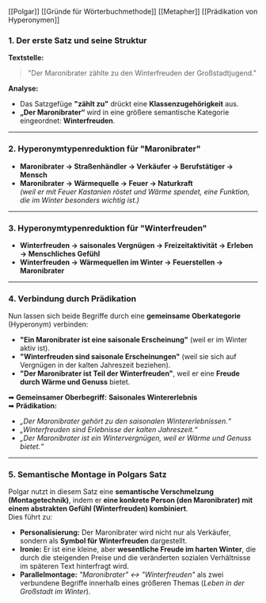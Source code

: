 [[Polgar]] [[Gründe für Wörterbuchmethode]] [[Metapher]] [[Prädikation von Hyperonymen]]
### **1. Der erste Satz und seine Struktur**

**Textstelle:**

> "Der Maronibrater zählte zu den Winterfreuden der Großstadtjugend."

**Analyse:**

- Das Satzgefüge **"zählt zu"** drückt eine **Klassenzugehörigkeit** aus.
- **„Der Maronibrater“** wird in eine größere semantische Kategorie eingeordnet: **Winterfreuden**.

---

### **2. Hyperonymtypenreduktion für "Maronibrater"**

- **Maronibrater → Straßenhändler → Verkäufer → Berufstätiger → Mensch**
- **Maronibrater → Wärmequelle → Feuer → Naturkraft**  
    _(weil er mit Feuer Kastanien röstet und Wärme spendet, eine Funktion, die im Winter besonders wichtig ist.)_

---

### **3. Hyperonymtypenreduktion für "Winterfreuden"**

- **Winterfreuden → saisonales Vergnügen → Freizeitaktivität → Erleben → Menschliches Gefühl**
- **Winterfreuden → Wärmequellen im Winter → Feuerstellen → Maronibrater**

---

### **4. Verbindung durch Prädikation**

Nun lassen sich beide Begriffe durch eine **gemeinsame Oberkategorie** (Hyperonym) verbinden:

- **"Ein Maronibrater ist eine saisonale Erscheinung"** (weil er im Winter aktiv ist).
- **"Winterfreuden sind saisonale Erscheinungen"** (weil sie sich auf Vergnügen in der kalten Jahreszeit beziehen).
- **"Der Maronibrater ist Teil der Winterfreuden"**, weil er eine **Freude durch Wärme und Genuss** bietet.

➡ **Gemeinsamer Oberbegriff:** **Saisonales Wintererlebnis**  
➡ **Prädikation:**

- _„Der Maronibrater gehört zu den saisonalen Wintererlebnissen.“_
- _„Winterfreuden sind Erlebnisse der kalten Jahreszeit.“_
- _„Der Maronibrater ist ein Wintervergnügen, weil er Wärme und Genuss bietet.“_

---

### **5. Semantische Montage in Polgars Satz**

Polgar nutzt in diesem Satz eine **semantische Verschmelzung (Montagetechnik)**, indem er **eine konkrete Person (den Maronibrater) mit einem abstrakten Gefühl (Winterfreuden) kombiniert**.  
Dies führt zu:

- **Personalisierung:** Der Maronibrater wird nicht nur als Verkäufer, sondern als **Symbol für Winterfreuden** dargestellt.
- **Ironie:** Er ist eine kleine, aber **wesentliche Freude im harten Winter**, die durch die steigenden Preise und die veränderten sozialen Verhältnisse im späteren Text hinterfragt wird.
- **Parallelmontage:** _"Maronibrater" ↔ "Winterfreuden"_ als zwei verbundene Begriffe innerhalb eines größeren Themas (_Leben in der Großstadt im Winter_).

